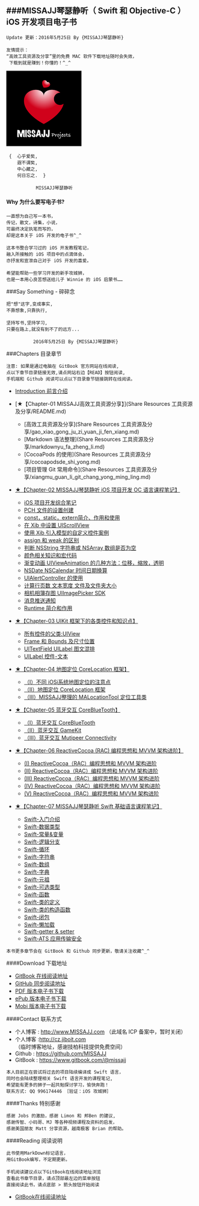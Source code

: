 ###MISSAJJ琴瑟静听（ Swift 和 Objective-C ）iOS 开发项目电子书
---


```objc
Update 更新：2016年5月25日 By {MISSAJJ琴瑟静听} 

友情提示：
“高效工具资源及分享”里的免费 MAC 软件下载地址随时会失效，
 下载到就是赚到！你懂的！^_^
```

![image](MISSAJJHeartProject_200.png)

```objc
 {  心乎爱矣, 
    遐不谓矣,
    中心藏之, 
    何日忘之.  }
           
           MISSAJJ琴瑟静听 
 ```
#### Why 为什么要写电子书? 
 

```objc
一直想为自己写一本书，
传记，散文，诗集，小说，
可最终决定执笔而写的，
却是这本关于 iOS 开发的电子书^_^

这本书整合学习过的 iOS 开发教程笔记，
融入所接触的 iOS 项目中的点滴体会，
亦抒发和宣泄自己对于 iOS 开发的喜爱。

希望能帮助一些学习开发的新手攻城狮，
也是一本用心良苦想送给儿子 Winnie 的 iOS 启蒙书……
```  

###Say Something - 碎碎念
```objc 
把"想"这字,变成事实,
不靠想象,只靠执行,
 
坚持写书,坚持学习,
只要在路上,就没有到不了的远方...

          2016年5月25日 By {MISSAJJ琴瑟静听} 

```
###Chapters 目录章节
```
注意: 如果是通过电脑在 GitBook 官方网站在线阅读,
点以下章节目录链接无效,请点网站右边【READ】按钮阅读,
手机端和 Github 阅读可以点以下目录章节链接跳转在线阅读。
```

* [Introduction 前言介绍](README.md)


* [★【Chapter-01  MISSAJJ高效工具资源分享】](Share Resources 工具资源及分享/README.md)
   * [高效工具资源及分享](Share Resources 工具资源及分享/gao_xiao_gong_ju_zi_yuan_ji_fen_xiang.md)
   * [Markdown 语法整理](Share Resources 工具资源及分享/markdownyu_fa_zheng_li.md)
   * [CocoaPods 的使用](Share Resources 工具资源及分享/cocoapodsde_shi_yong.md)
   * [项目管理 Git 常用命令](Share Resources 工具资源及分享/xiangmu_guan_li_git_chang_yong_ming_ling.md)


* [★【Chapter-02  MISSAJJ琴瑟静听 iOS 项目开发 OC 语言课程笔记】](MISSAJJ琴瑟静听IOS项目开发OC语言课程笔记/README.md)
   * [iOS 项目开发综合笔记](MISSAJJ琴瑟静听IOS项目开发OC语言课程笔记/iosxiang_mu_kai_fa_zong_he_bi_ji.md)
   * [PCH 文件的设置创建](MISSAJJ琴瑟静听IOS项目开发OC语言课程笔记/pchwen_jian_de_she_zhi_chuang_jian.md)
   * [const，static，extern简介、作用和使用](MISSAJJ琴瑟静听IOS项目开发OC语言课程笔记/conststaticexternjian_jie_3001_zuo_yong_he_shi_yon.md)
   * [在 Xib 中设置 UIScrollView](MISSAJJ琴瑟静听IOS项目开发OC语言课程笔记/zaixib_zhong_she_zhi_uiscrollview.md)
   * [使用 Xib 引入模型的自定义控件案例](MISSAJJ琴瑟静听IOS项目开发OC语言课程笔记/shi_yong_xib_yin_ru_mo_xing_de_zi_ding_yi_kong_jia.md)
   * [assign 和 weak 的区别](MISSAJJ琴瑟静听IOS项目开发OC语言课程笔记/assignhe_weak_de_qu_bie.md)
   * [判断 NSString 字符串或 NSArray 数组是否为空](MISSAJJ琴瑟静听IOS项目开发OC语言课程笔记/panduan_nsstring_zi_fu_chuan_huo_nsarray_shu_zu_sh.md)
   * [颜色相关知识和宏代码](MISSAJJ琴瑟静听IOS项目开发OC语言课程笔记/yan_se_xiang_guan_zhi_shi_he_hong_dai_ma.md)
   * [渐变动画 UIViewAnimation 的几种方法：位移，缩放，透明](MISSAJJ琴瑟静听IOS项目开发OC语言课程笔记/jian_bian_dong_hua_uiviewanimation_de_ji_zhong_fan.md)
   * [NSDate NSCalendar 时间日期换算](MISSAJJ琴瑟静听IOS项目开发OC语言课程笔记/nsdate_nscalendarshi_jian_ri_qi_huan_suan.md)
   * [UIAlertController 的使用](MISSAJJ琴瑟静听IOS项目开发OC语言课程笔记/uialertcontrollerde_shi_yong.md)
   * [计算行页数 文本宽度 文件及文件夹大小](MISSAJJ琴瑟静听IOS项目开发OC语言课程笔记/ji_suan_xing_ye_shu_wen_ben_kuan_du_wen_jian_ji_we.md)
   * [相机相簿存图 UIImagePicker SDK](MISSAJJ琴瑟静听IOS项目开发OC语言课程笔记/xiang_jixiang_bu_cun_tu_uiimagepicker_sdk.md)
   * [消息推送通知](MISSAJJ琴瑟静听IOS项目开发OC语言课程笔记/xiao_xi_tui_song_tong_zhi.md)
   * [Runtime 简介和作用](MISSAJJ琴瑟静听IOS项目开发OC语言课程笔记/runtimejian_jie_he_zuo_yong.md)


* [★【Chapter-03  UIKit 框架下的各类控件和知识点】](UIKit框架下的各类控件和知识点/README.md)
   * [所有控件的父类:UIView](UIKit框架下的各类控件和知识点/suo_you_kong_jian_de_fu_7c7b3a_uiview.md)
   * [Frame 和 Bounds 及尺寸位置](UIKit框架下的各类控件和知识点/framehe_bounds_ji_chi_cun_wei_zhi.md)
   * [UITextField UILabel 图文混排](UIKit框架下的各类控件和知识点/uitextfield_uilabel_tu_wen_hun_pai.md)
   * [UILabel 控件-文本](UIKit框架下的各类控件和知识点/uilabelkong_4ef6-_wen_ben.md)


* [★【Chapter-04 地图定位 CoreLocation 框架】](地图定位CoreLocation框架/README.md)
   * [（I）不同 iOSi系统地图定位的注意点](地图定位CoreLocation框架/iff09_bu_tong_ios_xi_tong_di_tu_ding_wei_de_zhu_yi.md)
   * [（II）地图定位 CoreLocation 框架](地图定位CoreLocation框架/iiff09ditu_ding_wei_corelocation_kuang_jia.md)
   * [（III）MISSAJJ整理的 MALocationTool 定位工具类](地图定位CoreLocation框架/iiimissajjzheng_li_de_malocationtool_ding_wei_gong.md)


* [★【Chapter-05 蓝牙交互 CoreBlueTooth】](蓝牙交互CoreBlueTooth/README.md)
   * [（I）蓝牙交互 CoreBlueTooth](蓝牙交互CoreBlueTooth/iff09_lan_ya_jiaohu_corebluetooth.md)
   * [（II）蓝牙交互 GameKit](蓝牙交互CoreBlueTooth/iiff09_lan_ya_jiao_hu_gamekit.md)
   * [（III）蓝牙交互 Mutipeer Connectivity](蓝牙交互CoreBlueTooth/iiiff09_lan_ya_jiaohu_mutipeer_connectivity.md)


* [★【Chapter-06 ReactiveCocoa (RAC) 编程思想和 MVVM 架构进阶】](ReactiveCocoa（RAC）编程思想和MVVM架构进阶/README.md)
   * [(I)  ReactiveCocoa（RAC）编程思想和 MVVM 架构进阶](ReactiveCocoa（RAC）编程思想和MVVM架构进阶/i_reactivecocoa_racff09_bian_cheng_si_xiang_he_mvv.md)
   * [(II)  ReactiveCocoa（RAC）编程思想和 MVVM 架构进阶](ReactiveCocoa（RAC）编程思想和MVVM架构进阶/ii_reactivecocoa_racff09_bian_cheng_si_xiang_he_mv.md)
   * [(III)  ReactiveCocoa（RAC）编程思想和 MVVM 架构进阶](ReactiveCocoa（RAC）编程思想和MVVM架构进阶/iii_reactivecocoa_racff09_bian_cheng_si_xiang_he_m.md)
   * [(IV)  ReactiveCocoa（RAC）编程思想和 MVVM 架构进阶](ReactiveCocoa（RAC）编程思想和MVVM架构进阶/iv_reactivecocoa_racff09_bian_cheng_si_xiang_he_mv.md)
   * [(V) ReactiveCocoa（RAC）编程思想和 MVVM 架构进阶](ReactiveCocoa（RAC）编程思想和MVVM架构进阶/v_reactivecocoaracff09_bian_cheng_si_xiang_he_mvvm.md)


* [★【Chapter-07 MISSAJJ琴瑟静听 Swift 基础语言课程笔记】](MISSAJJ琴瑟静听Swift基础语言课程笔记/SUMMARY.md)
   * [Swift-入门介绍](MISSAJJ琴瑟静听Swift基础语言课程笔记/README.md)
   * [Swift-数据类型](MISSAJJ琴瑟静听Swift基础语言课程笔记/12.md)
   * [Swift-常量&变量](MISSAJJ琴瑟静听Swift基础语言课程笔记/01.md)
   * [Swift-逻辑分支](MISSAJJ琴瑟静听Swift基础语言课程笔记/02.md)
   * [Swift-循环](MISSAJJ琴瑟静听Swift基础语言课程笔记/03.md)
   * [Swift-字符串](MISSAJJ琴瑟静听Swift基础语言课程笔记/04.md)
   * [Swift-数组](MISSAJJ琴瑟静听Swift基础语言课程笔记/05.md)
   * [Swift-字典](MISSAJJ琴瑟静听Swift基础语言课程笔记/06.md)
   * [Swift-元祖](MISSAJJ琴瑟静听Swift基础语言课程笔记/13.md)
   * [Swift-可选类型](MISSAJJ琴瑟静听Swift基础语言课程笔记/14.md)
   * [Swift-函数](MISSAJJ琴瑟静听Swift基础语言课程笔记/07.md)
   * [Swift-类的定义](MISSAJJ琴瑟静听Swift基础语言课程笔记/15.md)
   * [Swift-类的构造函数](MISSAJJ琴瑟静听Swift基础语言课程笔记/16.md)
   * [Swift-闭包](MISSAJJ琴瑟静听Swift基础语言课程笔记/08.md)
   * [Swift-懒加载](MISSAJJ琴瑟静听Swift基础语言课程笔记/09.md)
   * [Swift-getter & setter](MISSAJJ琴瑟静听Swift基础语言课程笔记/10.md)
   * [Swift-ATS 应用传输安全](MISSAJJ琴瑟静听Swift基础语言课程笔记/11.md)



```
本书更多章节会在 GitBook 和 Github 同步更新，敬请关注收藏^_^
```
####Download 下载地址
 
* [GitBook 在线阅读地址](https://missajj.gitbooks.io/missajj_iosdevelopment_gitbook/content/)
* [GitHub 同步阅读地址](https://github.com/MISSAJJ/MISSAJJ_IOS_DEVELOPMENT_BOOK)
* [PDF 版本电子书下载](https://www.gitbook.com/download/pdf/book/missajj/missajj_iosdevelopment_gitbook)
* [ePub 版本电子书下载](https://www.gitbook.com/download/epub/book/missajj/missajj_iosdevelopment_gitbook)
* [Mobi 版本电子书下载](https://www.gitbook.com/download/mobi/book/missajj/missajj_iosdevelopment_gitbook)
 
####Contact 联系方式
 
- 个人博客 : http://www.MISSAJJ.com （此域名 ICP 备案中，暂时关闭）
- 个人博客 :http://cz.jiboit.com （临时博客地址，感谢技柏科技提供免费空间）
- Github  : https://github.com/MISSAJJ
- GitBook : https://www.gitbook.com/@missajj

```objc 
本人目前正在尝试将过去的项目陆续编译成 Swift 语言，
同时也会陆续整理相关 Swift 语言开发的课程笔记, 
希望能有更多的狮子一起共勉探讨学习，愉快奔跑！ 
联系方式: QQ 996174446 ［验证：iOS 攻城狮］
``` 
####Thanks 特别感谢 
  
```objc
感谢 Jobs 的激励，感谢 Limon 和 邦Ben 的建议,
感谢传智、小码哥、MJ 等各种视频课程及资料的启发，
感谢美国朋友 Matt 分享资源，越南极客 Brian 的帮助。
```
####Reading 阅读说明  

```objc
此书使用MarkDown标记语言，
用GitBook编写，不定期更新。

手机阅读建议点以下GitBook在线阅读地址浏览
查看此书章节目录，请点顶部最左边的菜单按钮
直接阅读此书，请点底部 > 箭头按钮开始阅读
```
 * [GitBook在线阅读地址](https://missajj.gitbooks.io/missajj_iosdevelopment_gitbook/content/)

